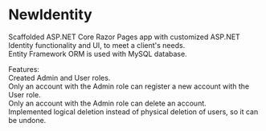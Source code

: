 # NewIdentity
Scaffolded ASP.NET Core Razor Pages app with customized ASP.NET Identity functionality and UI, to meet a client's needs.  
Entity Framework ORM is used with MySQL database.

Features:  
Created Admin and User roles.  
Only an account with the Admin role can register a new account with the User role.  
Only an account with the Admin role can delete an account.  
Implemented logical deletion instead of physical deletion of users, so it can be undone.

